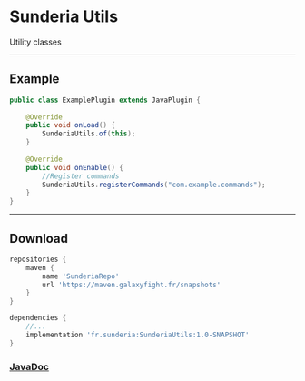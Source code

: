 # Sunderia Utils
Utility classes

---

## Example

```java
public class ExamplePlugin extends JavaPlugin {
    
    @Override
    public void onLoad() {
        SunderiaUtils.of(this);
    }
    
    @Override
    public void onEnable() {
        //Register commands
        SunderiaUtils.registerCommands("com.example.commands");
    }
}
```

---

## Download


```groovy
repositories {
    maven {
        name 'SunderiaRepo'
        url 'https://maven.galaxyfight.fr/snapshots'
    }
}

dependencies {
    //...
    implementation 'fr.sunderia:SunderiaUtils:1.0-SNAPSHOT'
}

```

### [JavaDoc](https://jitpack.io/com/github/Sunderia/SunderiaUtils/1.0/javadoc/)